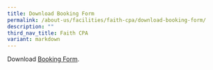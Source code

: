 ```yaml
---
title: Download Booking Form
permalink: /about-us/facilities/faith-cpa/download-booking-form/
description: ""
third_nav_title: Faith CPA
variant: markdown
---
```

Download  <a target="_blank" href="/files/AboutUs/cpa_booking_form_wef_2024.pdf">Booking Form</a>.